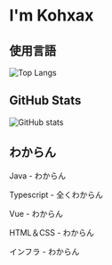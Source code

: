 # I'm Kohxax

## 使用言語
![Top Langs](https://github-readme-stats.vercel.app/api/top-langs/?username=Kohxax&layout=compact&theme=tokyonight)

## GitHub Stats
![GitHub stats](https://github-readme-stats.vercel.app/api?username=Kohxax&show_icons=true&theme=tokyonight)

## わからん
Java - わからん

Typescript - 全くわからん

Vue - わからん

HTML＆CSS - わからん

インフラ - わからん
